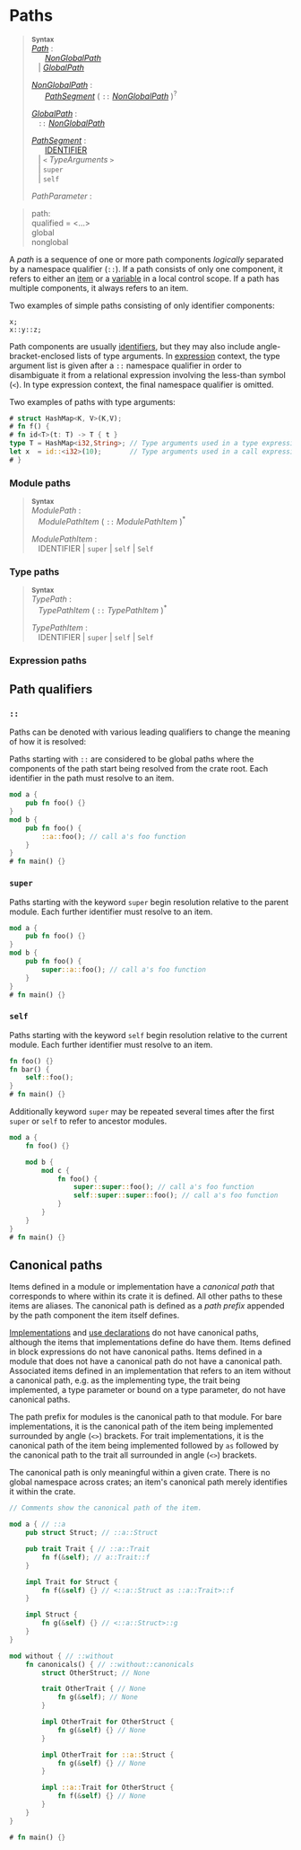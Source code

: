 # Paths

<!-- FIXME: UFCS - universal function call syntax -->

> **<sup>Syntax</sup>**  
> [_Path_] :  
> &nbsp;&nbsp; &nbsp;&nbsp; [_NonGlobalPath_]  
> &nbsp;&nbsp; | [_GlobalPath_]  
>  
> [_NonGlobalPath_] : <a name="nonglobal-path"></a>  
> &nbsp;&nbsp; &nbsp;&nbsp; [_PathSegment_] ( `::` [_NonGlobalPath_] )<sup>?</sup>  
>  
> [_GlobalPath_] : <a name="global-path"></a>  
> &nbsp;&nbsp; `::` [_NonGlobalPath_]  
>  
> [_PathSegment_] : <a name="path-segment"></a>  
> &nbsp;&nbsp; &nbsp;&nbsp; [IDENTIFIER]  
> &nbsp;&nbsp; | `<` _TypeArguments_ `>`  
> &nbsp;&nbsp; | `super`  
> &nbsp;&nbsp; | `self`  
>  
> _PathParameter_ :  
>  




> path:  
>   qualified = <...>  
>   global  
>   nonglobal  
>  



A *path* is a sequence of one or more path components _logically_ separated by
a namespace <span class="parenthetical">qualifier (`::`)</span>. If a path
consists of only one component, it refers to either an [item] or a [variable] in
a local control scope. If a path has multiple components, it always refers to an
item.

Two examples of simple paths consisting of only identifier components:

```rust,ignore
x;
x::y::z;
```

Path components are usually [identifiers], but they may also include
angle-bracket-enclosed lists of type arguments. In [expression] context, the
type argument list is given after a `::` namespace qualifier in order to
disambiguate it from a relational expression involving the less-than
<span class="parenthetical">symbol (`<`)</span>. In type expression context, the
final namespace qualifier is omitted.

Two examples of paths with type arguments:

```rust
# struct HashMap<K, V>(K,V);
# fn f() {
# fn id<T>(t: T) -> T { t }
type T = HashMap<i32,String>; // Type arguments used in a type expression
let x  = id::<i32>(10);       // Type arguments used in a call expression
# }
```

### Module paths

> **<sup>Syntax</sup>**  
> _ModulePath_ :  
> &nbsp;&nbsp; _ModulePathItem_ ( `::` _ModulePathItem_ )<sup>*</sup>  
>  
> _ModulePathItem_ :  
> &nbsp;&nbsp; IDENTIFIER | `super` | `self` | `Self`  

### Type paths

> **<sup>Syntax</sup>**  
> _TypePath_ :  
> &nbsp;&nbsp; _TypePathItem_ ( `::` _TypePathItem_ )<sup>*</sup>  
>  
> _TypePathItem_ :  
> &nbsp;&nbsp; IDENTIFIER | `super` | `self` | `Self`  

### Expression paths

## Path qualifiers

### `::`

Paths can be denoted with various leading qualifiers to change the meaning of
how it is resolved:

Paths starting with `::` are considered to be global paths where the
components of the path start being resolved from the crate root. Each
identifier in the path must resolve to an item.

```rust
mod a {
    pub fn foo() {}
}
mod b {
    pub fn foo() {
        ::a::foo(); // call a's foo function
    }
}
# fn main() {}
```

### `super`

Paths starting with the keyword `super` begin resolution relative to the
parent module. Each further identifier must resolve to an item.

```rust
mod a {
    pub fn foo() {}
}
mod b {
    pub fn foo() {
        super::a::foo(); // call a's foo function
    }
}
# fn main() {}
```

### `self`

Paths starting with the keyword `self` begin resolution relative to the
current module. Each further identifier must resolve to an item.

```rust
fn foo() {}
fn bar() {
    self::foo();
}
# fn main() {}
```

Additionally keyword `super` may be repeated several times after the first
`super` or `self` to refer to ancestor modules.

```rust
mod a {
    fn foo() {}

    mod b {
        mod c {
            fn foo() {
                super::super::foo(); // call a's foo function
                self::super::super::foo(); // call a's foo function
            }
        }
    }
}
# fn main() {}
```

## Canonical paths

Items defined in a module or implementation have a *canonical path* that
corresponds to where within its crate it is defined. All other paths to these
items are aliases. The canonical path is defined as a *path prefix* appended by
the path component the item itself defines.

[Implementations] and [use declarations] do not have canonical paths, although
the items that implementations define do have them. Items defined in
block expressions do not have canonical paths. Items defined in a module that
does not have a canonical path do not have a canonical path. Associated items
defined in an implementation that refers to an item without a canonical path,
e.g. as the implementing type, the trait being implemented, a type parameter or
bound on a type parameter, do not have canonical paths.

The path prefix for modules is the canonical path to that module. For bare
implementations, it is the canonical path of the item being implemented
surrounded by <span class="parenthetical">angle (`<>`)</span> brackets. For
trait implementations, it is the canonical path of the item being implemented
followed by `as` followed by the canonical path to the trait all surrounded in
<span class="parenthetical">angle (`<>`)</span> brackets. 

The canonical path is only meaningful within a given crate. There is no global
namespace across crates; an item's canonical path merely identifies it within
the crate.

```rust
// Comments show the canonical path of the item.

mod a { // ::a
    pub struct Struct; // ::a::Struct

    pub trait Trait { // ::a::Trait
        fn f(&self); // a::Trait::f
    }

    impl Trait for Struct {
        fn f(&self) {} // <::a::Struct as ::a::Trait>::f
    }

    impl Struct {
        fn g(&self) {} // <::a::Struct>::g
    }
}

mod without { // ::without
    fn canonicals() { // ::without::canonicals
        struct OtherStruct; // None

        trait OtherTrait { // None
            fn g(&self); // None
        }

        impl OtherTrait for OtherStruct {
            fn g(&self) {} // None
        }

        impl OtherTrait for ::a::Struct {
            fn g(&self) {} // None
        }

        impl ::a::Trait for OtherStruct {
            fn f(&self) {} // None
        }
    }
}

# fn main() {}
```

[_Path_]: #paths
[_NonGlobalPath_]: #nonglobal-path
[_GlobalPath_]: #global-path
[_PathSegment_]: #path-segment

[IDENTIFIER]: identifiers.html
[item]: items.html
[variable]: variables.html
[identifiers]: identifiers.html
[expression]: expressions.html
[implementations]: items/implementations.html
[modules]: items/modules.html
[use declarations]: items/use-declarations.html

